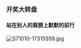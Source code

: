 ### 开奖大转盘
#### 站在别人的肩膀上默默的前行
![S71010-17315559.jpg](http://upload-images.jianshu.io/upload_images/3001453-2746b529c0a22b32.jpg?imageMogr2/auto-orient/strip%7CimageView2/2/w/1240)

